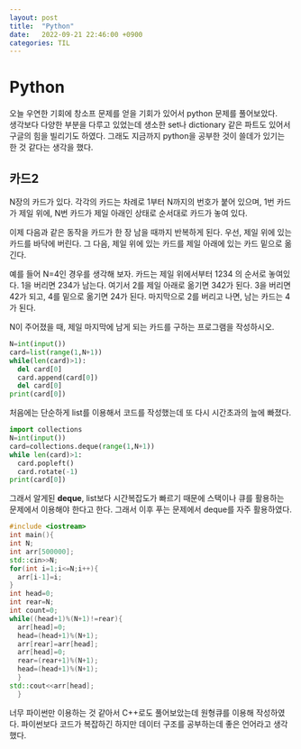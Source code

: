 ```yaml
---
layout: post
title:  "Python"
date:   2022-09-21 22:46:00 +0900
categories: TIL
---
```

# Python
오늘 우연한 기회에 창소프 문제를 얻을 기회가 있어서 python 문제를 풀어보았다.  
생각보다 다양한 부분을 다루고 있었는데 생소한 set나 dictionary 같은 파트도 있어서 구글의 힘을 빌리기도 하였다. 그래도 지금까지 python을 공부한 것이 쓸데가 있기는 한 것 같다는 생각을 했다.  

## 카드2
N장의 카드가 있다. 각각의 카드는 차례로 1부터 N까지의 번호가 붙어 있으며, 1번 카드가 제일 위에, N번 카드가 제일 아래인 상태로 순서대로 카드가 놓여 있다.  

이제 다음과 같은 동작을 카드가 한 장 남을 때까지 반복하게 된다. 우선, 제일 위에 있는 카드를 바닥에 버린다. 그 다음, 제일 위에 있는 카드를 제일 아래에 있는 카드 밑으로 옮긴다.  

예를 들어 N=4인 경우를 생각해 보자. 카드는 제일 위에서부터 1234 의 순서로 놓여있다. 1을 버리면 234가 남는다. 여기서 2를 제일 아래로 옮기면 342가 된다. 3을 버리면 42가 되고, 4를 밑으로 옮기면 24가 된다. 마지막으로 2를 버리고 나면, 남는 카드는 4가 된다.  

N이 주어졌을 때, 제일 마지막에 남게 되는 카드를 구하는 프로그램을 작성하시오.  

```python
N=int(input())
card=list(range(1,N+1))
while(len(card)>1):
  del card[0]
  card.append(card[0])
  del card[0]
print(card[0])
```
처음에는 단순하게 list를 이용해서 코드를 작성했는데 또 다시 시간초과의 늪에 빠졌다.  

```python
import collections
N=int(input())
card=collections.deque(range(1,N+1))
while len(card)>1:
  card.popleft()
  card.rotate(-1)
print(card[0])
```
그래서 알게된 __deque__, list보다 시간복잡도가 빠르기 때문에 스택이나 큐를 활용하는 문제에서 이용해야 한다고 한다. 그래서 이후 푸는 문제에서 deque를 자주 활용하였다.

```cpp
#include <iostream>
int main(){
int N;
int arr[500000];
std::cin>>N;
for(int i=1;i<=N;i++){
  arr[i-1]=i;
}
int head=0;
int rear=N;
int count=0;
while((head+1)%(N+1)!=rear){
  arr[head]=0;
  head=(head+1)%(N+1);
  arr[rear]=arr[head];
  arr[head]=0;
  rear=(rear+1)%(N+1);
  head=(head+1)%(N+1);
  }
std::cout<<arr[head];
  }
```
너무 파이썬만 이용하는 것 같아서 C++로도 풀어보았는데 원형큐를 이용해 작성하였다. 파이썬보다 코드가 복잡하긴 하지만 데이터 구조를 공부하는데 좋은 언어라고 생각했다.